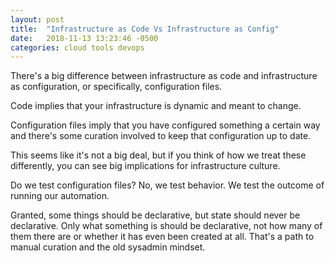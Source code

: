 ```yaml
---
layout: post
title:  "Infrastructure as Code Vs Infrastructure as Config"
date:   2018-11-13 13:23:46 -0500
categories: cloud tools devops
---
```

There's a big difference between infrastructure as code and infrastructure as
configuration, or specifically, configuration files.

Code implies that your infrastructure is dynamic and meant to change.

Configuration files imply that you have configured something a certain way and
there's some curation involved to keep that configuration up to date.

This seems like it's not a big deal, but if you think of how we treat these
differently, you can see big implications for infrastructure culture.

Do we test configuration files?  No, we test behavior.  We test the outcome of
running our automation.

Granted, some things should be declarative, but state should never be
declarative.  Only what something is should be declarative, not how many of
them there are or whether it has even been created at all.  That's a path to
manual curation and the old sysadmin mindset.
